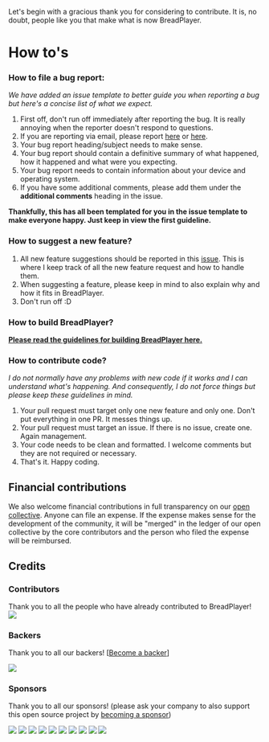 Let's begin with a gracious thank you for considering to contribute. It is, no doubt, people like you that make what is now BreadPlayer.

# How to's

### How to file a bug report:
_We have added an issue template to better guide you when reporting a bug but here's a concise list of what we expect._

1. First off, don't run off immediately after reporting the bug. It is really annoying when the reporter doesn't respond to questions.
2. If you are reporting via email, please report [here](enkaboot@gmail.com) or [here](support@breadplayer.com).
3. Your bug report heading/subject needs to make sense.
4. Your bug report should contain a definitive summary of what happened, how it happened and what were you expecting.
5. Your bug report needs to contain information about your device and operating system.
6. If you have some additional comments, please add them under the **additional comments** heading in the issue. 

**Thankfully, this has all been templated for you in the issue template to make everyone happy. Just keep in view the first guideline.**

### How to suggest a new feature?

1. All new feature suggestions should be reported in this [issue](https://github.com/theweavrs/BreadPlayer/issues/17). This is where I keep track of all the new feature request and how to handle them.
2. When suggesting a feature, please keep in mind to also explain why and how it fits in BreadPlayer.
3. Don't run off :D

### How to build BreadPlayer?
**[Please read the guidelines for building BreadPlayer here.](https://github.com/theweavrs/BreadPlayer/wiki/How-To-Build-Bread-Player)**

### How to contribute code?
_I do not normally have any problems with new code if it works and I can understand what's happening. And consequently, I do not force things but please keep these guidelines in mind._

1. Your pull request must target only one new feature and only one. Don't put everything in one PR. It messes things up.
2. Your pull request must target an issue. If there is no issue, create one. Again management.
3. Your code needs to be clean and formatted. I welcome comments but they are not required or necessary.
4. That's it. Happy coding.


## Financial contributions

We also welcome financial contributions in full transparency on our [open collective](https://opencollective.com/BreadPlayer).
Anyone can file an expense. If the expense makes sense for the development of the community, it will be "merged" in the ledger of our open collective by the core contributors and the person who filed the expense will be reimbursed.


## Credits


### Contributors

Thank you to all the people who have already contributed to BreadPlayer!
<a href="graphs/contributors"><img src="https://opencollective.com/BreadPlayer/contributors.svg?width=890" /></a>


### Backers

Thank you to all our backers! [[Become a backer](https://opencollective.com/BreadPlayer#backer)]

<a href="https://opencollective.com/BreadPlayer#backers" target="_blank"><img src="https://opencollective.com/BreadPlayer/backers.svg?width=890"></a>


### Sponsors

Thank you to all our sponsors! (please ask your company to also support this open source project by [becoming a sponsor](https://opencollective.com/BreadPlayer#sponsor))

<a href="https://opencollective.com/BreadPlayer/sponsor/0/website" target="_blank"><img src="https://opencollective.com/BreadPlayer/sponsor/0/avatar.svg"></a>
<a href="https://opencollective.com/BreadPlayer/sponsor/1/website" target="_blank"><img src="https://opencollective.com/BreadPlayer/sponsor/1/avatar.svg"></a>
<a href="https://opencollective.com/BreadPlayer/sponsor/2/website" target="_blank"><img src="https://opencollective.com/BreadPlayer/sponsor/2/avatar.svg"></a>
<a href="https://opencollective.com/BreadPlayer/sponsor/3/website" target="_blank"><img src="https://opencollective.com/BreadPlayer/sponsor/3/avatar.svg"></a>
<a href="https://opencollective.com/BreadPlayer/sponsor/4/website" target="_blank"><img src="https://opencollective.com/BreadPlayer/sponsor/4/avatar.svg"></a>
<a href="https://opencollective.com/BreadPlayer/sponsor/5/website" target="_blank"><img src="https://opencollective.com/BreadPlayer/sponsor/5/avatar.svg"></a>
<a href="https://opencollective.com/BreadPlayer/sponsor/6/website" target="_blank"><img src="https://opencollective.com/BreadPlayer/sponsor/6/avatar.svg"></a>
<a href="https://opencollective.com/BreadPlayer/sponsor/7/website" target="_blank"><img src="https://opencollective.com/BreadPlayer/sponsor/7/avatar.svg"></a>
<a href="https://opencollective.com/BreadPlayer/sponsor/8/website" target="_blank"><img src="https://opencollective.com/BreadPlayer/sponsor/8/avatar.svg"></a>
<a href="https://opencollective.com/BreadPlayer/sponsor/9/website" target="_blank"><img src="https://opencollective.com/BreadPlayer/sponsor/9/avatar.svg"></a>